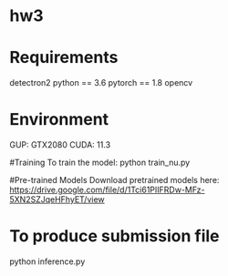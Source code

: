 # hw3

# Requirements
detectron2 
python == 3.6
pytorch == 1.8
opencv 

# Environment
GUP: GTX2080
CUDA: 11.3

#Training
To train the model:
python train_nu.py

#Pre-trained Models
Download pretrained models here:
https://drive.google.com/file/d/1Tci61PIIFRDw-MFz-5XN2SZJqeHFhyET/view

# To produce submission file

python inference.py
